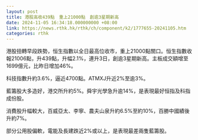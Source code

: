 ```yaml
---
layout: post
title: 港股高收439點　重上21000點　創逾3星期新高
date: 2024-11-05 16:34:18.000000000 +08:00
link: https://news.rthk.hk/rthk/ch/component/k2/1777655-20241105.htm
categories: rthk
---
```


港股扭轉早段跌勢，恒生指數以全日最高位收市，重上21000點關口。恒生指數收報21006點，升439點，升幅2.1%，連升3日，創逾3星期新高。主板成交額增至1699億元，比昨日增加46%。

科技指數升約3.6%，逼近4700點。ATMXJ升近2%至逾3%。

藍籌股大多造好，港交所升約5%。舜宇光學急升逾14%，是表現最好恒指及科指成份股。

消費股升幅較大，百威亞太、李寧、農夫山泉升約6.5%至約10%，百勝中國績後升約7%。

部分公用股偏軟，電能及長建跌近2%或以上，是表現最差兩隻藍籌股。
